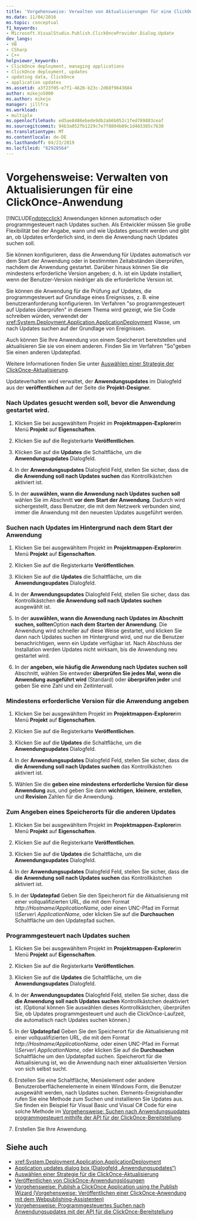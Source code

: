 ```yaml
---
title: 'Vorgehensweise: Verwalten von Aktualisierungen für eine ClickOnce-Anwendung | Microsoft-Dokumentation'
ms.date: 11/04/2016
ms.topic: conceptual
f1_keywords:
- Microsoft.VisualStudio.Publish.ClickOnceProvider.Dialog.Update
dev_langs:
- VB
- CSharp
- C++
helpviewer_keywords:
- ClickOnce deployment, managing applications
- ClickOnce deployment, updates
- updating data, ClickOnce
- application updates
ms.assetid: a3f23f05-e7f1-4620-b23c-2d68f9643684
author: mikejo5000
ms.author: mikejo
manager: jillfra
ms.workload:
- multiple
ms.openlocfilehash: ed5ae8486ebede9db2ab6b052c1fed789883ceaf
ms.sourcegitcommit: 94b3a052fb1229c7e7f8804b09c1d403385c7630
ms.translationtype: MT
ms.contentlocale: de-DE
ms.lasthandoff: 04/23/2019
ms.locfileid: "62928564"
---
```

# <a name="how-to-manage-updates-for-a-clickonce-application"></a>Vorgehensweise: Verwalten von Aktualisierungen für eine ClickOnce-Anwendung
[!INCLUDE[ndptecclick](../deployment/includes/ndptecclick_md.md)] Anwendungen können automatisch oder programmgesteuert nach Updates suchen. Als Entwickler müssen Sie große Flexibilität bei der Angabe, wann und wie Updates gesucht werden und gibt an, ob Updates erforderlich sind, in dem die Anwendung nach Updates suchen soll.

 Sie können konfigurieren, dass die Anwendung für Updates automatisch vor dem Start der Anwendung oder in bestimmten Zeitabständen überprüfen, nachdem die Anwendung gestartet. Darüber hinaus können Sie die mindestens erforderliche Version angeben; d. h. ist ein Update installiert, wenn der Benutzer-Version niedriger als die erforderliche Version ist.

 Sie können die Anwendung für die Prüfung auf Updates, die programmgesteuert auf Grundlage eines Ereignisses, z. B. eine benutzeranforderung konfigurieren. Im Verfahren "so programmgesteuert auf Updates überprüfen" in diesem Thema wird gezeigt, wie Sie Code schreiben würden, verwendet der <xref:System.Deployment.Application.ApplicationDeployment> Klasse, um nach Updates suchen auf der Grundlage von Ereignissen.

 Auch können Sie Ihre Anwendung von einem Speicherort bereitstellen und aktualisieren Sie sie von einem anderen. Finden Sie im Verfahren "So"geben Sie einen anderen Updatepfad.

 Weitere Informationen finden Sie unter [Auswählen einer Strategie der ClickOnce-Aktualisierung](../deployment/choosing-a-clickonce-update-strategy.md).

 Updateverhalten wird verwaltet, der **Anwendungsupdates** im Dialogfeld aus der **veröffentlichen** auf der Seite die **Projekt-Designer.**

### <a name="to-check-for-updates-before-the-application-starts"></a>Nach Updates gesucht werden soll, bevor die Anwendung gestartet wird.

1. Klicken Sie bei ausgewähltem Projekt im **Projektmappen-Explorer**im Menü **Projekt** auf **Eigenschaften**.

2. Klicken Sie auf die Registerkarte **Veröffentlichen**.

3. Klicken Sie auf die **Updates** die Schaltfläche, um die **Anwendungsupdates** Dialogfeld.

4. In der **Anwendungsupdates** Dialogfeld Feld, stellen Sie sicher, dass die **die Anwendung soll nach Updates suchen** das Kontrollkästchen aktiviert ist.

5. In der **auswählen, wann die Anwendung nach Updates suchen soll** wählen Sie im Abschnitt **vor dem Start der Anwendung**. Dadurch wird sichergestellt, dass Benutzer, die mit dem Netzwerk verbunden sind, immer die Anwendung mit den neuesten Updates ausgeführt werden.

### <a name="to-check-for-updates-in-the-background-after-the-application-starts"></a>Suchen nach Updates im Hintergrund nach dem Start der Anwendung

1. Klicken Sie bei ausgewähltem Projekt im **Projektmappen-Explorer**im Menü **Projekt** auf **Eigenschaften**.

2. Klicken Sie auf die Registerkarte **Veröffentlichen**.

3. Klicken Sie auf die **Updates** die Schaltfläche, um die **Anwendungsupdates** Dialogfeld.

4. In der **Anwendungsupdates** Dialogfeld Feld, stellen Sie sicher, dass das Kontrollkästchen **die Anwendung soll nach Updates suchen** ausgewählt ist.

5. In der **auswählen, wann die Anwendung nach Updates im Abschnitt suchen, sollten**Option **nach dem Starten der Anwendung**. Die Anwendung wird schneller auf diese Weise gestartet, und klicken Sie dann nach Updates suchen im Hintergrund wird, und nur die Benutzer benachrichtigen, wenn ein Update verfügbar ist. Nach Abschluss der Installation werden Updates nicht wirksam, bis die Anwendung neu gestartet wird.

6. In der **angeben, wie häufig die Anwendung nach Updates suchen soll** Abschnitt, wählen Sie entweder **überprüfen Sie jedes Mal, wenn die Anwendung ausgeführt wird** (Standard) oder **überprüfen jeder** und geben Sie eine Zahl und ein Zeitintervall.

### <a name="to-specify-a-minimum-required-version-for-the-application"></a>Mindestens erforderliche Version für die Anwendung angeben

1. Klicken Sie bei ausgewähltem Projekt im **Projektmappen-Explorer**im Menü **Projekt** auf **Eigenschaften**.

2. Klicken Sie auf die Registerkarte **Veröffentlichen**.

3. Klicken Sie auf die **Updates** die Schaltfläche, um die **Anwendungsupdates** Dialogfeld.

4. In der **Anwendungsupdates** Dialogfeld Feld, stellen Sie sicher, dass die **die Anwendung soll nach Updates suchen** das Kontrollkästchen aktiviert ist.

5. Wählen Sie die **geben eine mindestens erforderliche Version für diese Anwendung** aus, und geben Sie dann **wichtigen**, **kleinere**, **erstellen**, und  **Revision** Zahlen für die Anwendung.

### <a name="to-specify-a-different-update-location"></a>Zum Angeben eines Speicherorts für die anderen Updates

1. Klicken Sie bei ausgewähltem Projekt im **Projektmappen-Explorer**im Menü **Projekt** auf **Eigenschaften**.

2. Klicken Sie auf die Registerkarte **Veröffentlichen**.

3. Klicken Sie auf die **Updates** die Schaltfläche, um die **Anwendungsupdates** Dialogfeld.

4. In der **Anwendungsupdates** Dialogfeld Feld, stellen Sie sicher, dass die **die Anwendung soll nach Updates suchen** das Kontrollkästchen aktiviert ist.

5. In der **Updatepfad** Geben Sie den Speicherort für die Aktualisierung mit einer vollqualifizierten URL, die mit dem Format *http://Hostname/ApplicationName*, oder einen UNC-Pfad im Format  *\\\Server\ ApplicationName*, oder klicken Sie auf die **Durchsuchen** Schaltfläche um den Updatepfad suchen.

### <a name="to-check-for-updates-programmatically"></a>Programmgesteuert nach Updates suchen

1. Klicken Sie bei ausgewähltem Projekt im **Projektmappen-Explorer**im Menü **Projekt** auf **Eigenschaften**.

2. Klicken Sie auf die Registerkarte **Veröffentlichen**.

3. Klicken Sie auf die **Updates** die Schaltfläche, um die **Anwendungsupdates** Dialogfeld.

4. In der **Anwendungsupdates** Dialogfeld Feld, stellen Sie sicher, dass die **die Anwendung soll nach Updates suchen** Kontrollkästchen deaktiviert ist. (Optional können Sie auswählen dieses Kontrollkästchen, überprüfen Sie, ob Updates programmgesteuert und auch die ClickOnce-Laufzeit, die automatisch nach Updates suchen können.)

5. In der **Updatepfad** Geben Sie den Speicherort für die Aktualisierung mit einer vollqualifizierten URL, die mit dem Format *http://Hostname/ApplicationName*, oder einen UNC-Pfad im Format  *\\\Server\ ApplicationName*, oder klicken Sie auf die **Durchsuchen** Schaltfläche um den Updatepfad suchen. Speicherort für die Aktualisierung ist, wo die Anwendung nach einer aktualisierten Version von sich selbst sucht.

6. Erstellen Sie eine Schaltfläche, Menüelement oder andere Benutzeroberflächenelemente in einem Windows Form, die Benutzer ausgewählt werden, nach Updates suchen. Elements-Ereignishandler rufen Sie eine Methode zum Suchen und installieren Sie Updates aus. Sie finden ein Beispiel für Visual Basic und Visual C# Code für eine solche Methode im [Vorgehensweise: Suchen nach Anwendungsupdates programmgesteuert mithilfe der API für der ClickOnce-Bereitstellung](../deployment/how-to-check-for-application-updates-programmatically-using-the-clickonce-deployment-api.md).

7. Erstellen Sie Ihre Anwendung.

## <a name="see-also"></a>Siehe auch
- <xref:System.Deployment.Application.ApplicationDeployment>
- [Application updates dialog box (Dialogfeld „Anwendungsupdates“)](/previous-versions/visualstudio/visual-studio-2010/axw1fa38(v=vs.100))
- [Auswählen einer Strategie für die ClickOnce-Aktualisierung](../deployment/choosing-a-clickonce-update-strategy.md)
- [Veröffentlichen von ClickOnce-Anwendungslösungen](../deployment/publishing-clickonce-applications.md)
- [Vorgehensweise: Publish a ClickOnce Application using the Publish Wizard (Vorgehensweise: Veröffentlichen einer ClickOnce-Anwendung mit dem Webpublishing-Assistenten)](../deployment/how-to-publish-a-clickonce-application-using-the-publish-wizard.md)
- [Vorgehensweise: Programmgesteuertes Suchen nach Anwendungsupdates mit der API für die ClickOnce-Bereitstellung](../deployment/how-to-check-for-application-updates-programmatically-using-the-clickonce-deployment-api.md)